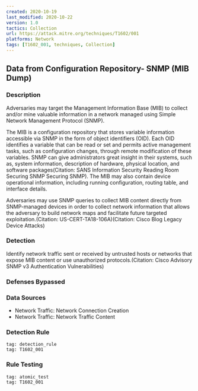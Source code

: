```yaml
---
created: 2020-10-19
last_modified: 2020-10-22
version: 1.0
tactics: Collection
url: https://attack.mitre.org/techniques/T1602/001
platforms: Network
tags: [T1602_001, techniques, Collection]
---
```


## Data from Configuration Repository- SNMP (MIB Dump)

### Description

Adversaries may target the Management Information Base (MIB) to collect and/or mine valuable information in a network managed using Simple Network Management Protocol (SNMP).

The MIB is a configuration repository that stores variable information accessible via SNMP in the form of object identifiers (OID). Each OID identifies a variable that can be read or set and permits active management tasks, such as configuration changes, through remote modification of these variables. SNMP can give administrators great insight in their systems, such as, system information, description of hardware, physical location, and software packages(Citation: SANS Information Security Reading Room Securing SNMP Securing SNMP). The MIB may also contain device operational information, including running configuration, routing table, and interface details.

Adversaries may use SNMP queries to collect MIB content directly from SNMP-managed devices in order to collect network information that allows the adversary to build network maps and facilitate future targeted exploitation.(Citation: US-CERT-TA18-106A)(Citation: Cisco Blog Legacy Device Attacks) 

### Detection

Identify network traffic sent or received by untrusted hosts or networks that expose MIB content or use unauthorized protocols.(Citation: Cisco Advisory SNMP v3 Authentication Vulnerabilities)

### Defenses Bypassed



### Data Sources

  - Network Traffic: Network Connection Creation
  -  Network Traffic: Network Traffic Content
### Detection Rule

```query
tag: detection_rule
tag: T1602_001
```

### Rule Testing

```query
tag: atomic_test
tag: T1602_001
```
